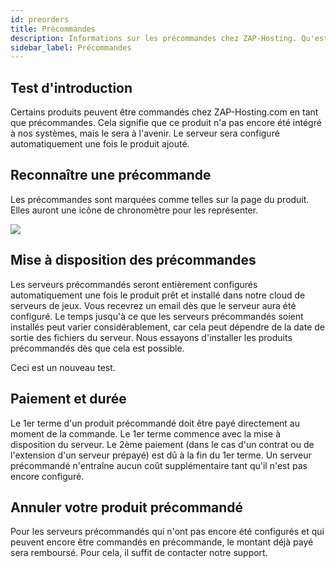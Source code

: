 ```yaml
---
id: preorders
title: Précommandes
description: Informations sur les précommandes chez ZAP-Hosting. Qu'est-ce que les précommandes ? Quand les serveurs sont-ils configurés ? Les précommandes peuvent-elles être annulées ? - Documentation ZAP-Hosting.com
sidebar_label: Précommandes
---
```




## Test d'introduction

Certains produits peuvent être commandés chez ZAP-Hosting.com en tant que précommandes. Cela signifie que ce produit n'a pas encore été intégré à nos systèmes, mais le sera à l'avenir. Le serveur sera configuré automatiquement une fois le produit ajouté.

## Reconnaître une précommande

Les précommandes sont marquées comme telles sur la page du produit. Elles auront une icône de chronomètre pour les représenter.

![](https://github.com/zaphosting/docs/assets/42719082/6af93b92-69bc-49ef-adbd-2b858f3b6c01)

## Mise à disposition des précommandes

Les serveurs précommandés seront entièrement configurés automatiquement une fois le produit prêt et installé dans notre cloud de serveurs de jeux. Vous recevrez un email dès que le serveur aura été configuré. Le temps jusqu'à ce que les serveurs précommandés soient installés peut varier considérablement, car cela peut dépendre de la date de sortie des fichiers du serveur. Nous essayons d'installer les produits précommandés dès que cela est possible.



Ceci est un nouveau test.



## Paiement et durée

Le 1er terme d'un produit précommandé doit être payé directement au moment de la commande. Le 1er terme commence avec la mise à disposition du serveur. Le 2ème paiement (dans le cas d'un contrat ou de l'extension d'un serveur prépayé) est dû à la fin du 1er terme. Un serveur précommandé n'entraîne aucun coût supplémentaire tant qu'il n'est pas encore configuré.



## Annuler votre produit précommandé
Pour les serveurs précommandés qui n'ont pas encore été configurés et qui peuvent encore être commandés en précommande, le montant déjà payé sera remboursé. Pour cela, il suffit de contacter notre support.